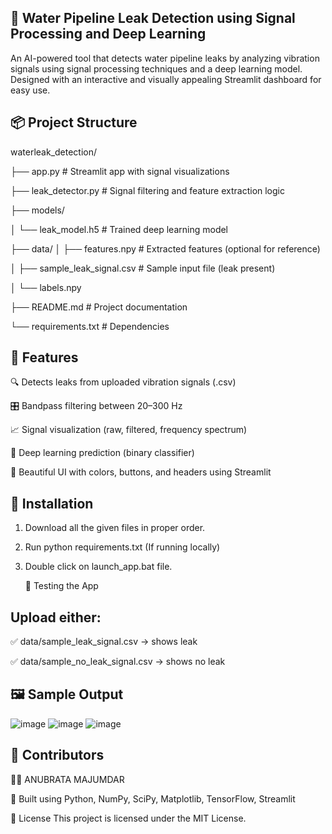## 🚰 Water Pipeline Leak Detection using Signal Processing and Deep Learning

An AI-powered tool that detects water pipeline leaks by analyzing vibration signals using signal processing techniques and a deep learning model. Designed with an interactive and visually appealing Streamlit dashboard for easy use.

## 📦 Project Structure

waterleak_detection/

├── app.py                       # Streamlit app with signal visualizations

├── leak_detector.py             # Signal filtering and feature extraction logic

├── models/

│   └── leak_model.h5            # Trained deep learning model

├── data/
│   ├── features.npy             # Extracted features (optional for reference)

│   ├── sample_leak_signal.csv   # Sample input file (leak present)

│   └── labels.npy

├── README.md                    # Project documentation

└── requirements.txt             # Dependencies 

## 🎯 Features

🔍 Detects leaks from uploaded vibration signals (.csv)

🎛️ Bandpass filtering between 20–300 Hz

📈 Signal visualization (raw, filtered, frequency spectrum)

🧠 Deep learning prediction (binary classifier)

🌈 Beautiful UI with colors, buttons, and headers using Streamlit

## 🔧 Installation

1. Download all the given files in proper order.
   
2. Run python requirements.txt (If running locally)
   
3. Double click on launch_app.bat file.

   🧪 Testing the App
   
## Upload either:

✅ data/sample_leak_signal.csv → shows leak

✅ data/sample_no_leak_signal.csv → shows no leak

## 🖼 Sample Output
![image](https://github.com/user-attachments/assets/f9f98b1e-b69b-43e8-8354-80eec59150e2)
![image](https://github.com/user-attachments/assets/19035a99-0703-4bed-839d-c8b3800f41a8)
![image](https://github.com/user-attachments/assets/4f65222e-3394-4969-825f-95a05eca2b98)

## 🤝 Contributors

👨‍💻 ANUBRATA MAJUMDAR

🤖 Built using Python, NumPy, SciPy, Matplotlib, TensorFlow, Streamlit

📃 License
This project is licensed under the MIT License.




